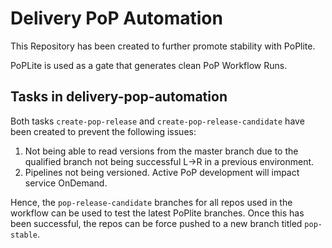 # Delivery PoP Automation

This Repository has been created to further promote stability with PoPlite.

PoPLite is used as a gate that generates clean PoP Workflow Runs.

## Tasks in delivery-pop-automation

Both tasks `create-pop-release` and `create-pop-release-candidate` have been created to prevent the following issues: 
1) Not being able to read versions from the master branch due to the qualified branch not being successful L->R in a previous environment. 
2) Pipelines not being versioned. Active PoP development will impact service OnDemand.

Hence, the `pop-release-candidate` branches for all repos used in the workflow can be used to test the latest PoPlite branches. 
Once this has been successful, the repos can be force pushed to a new branch titled `pop-stable`.




